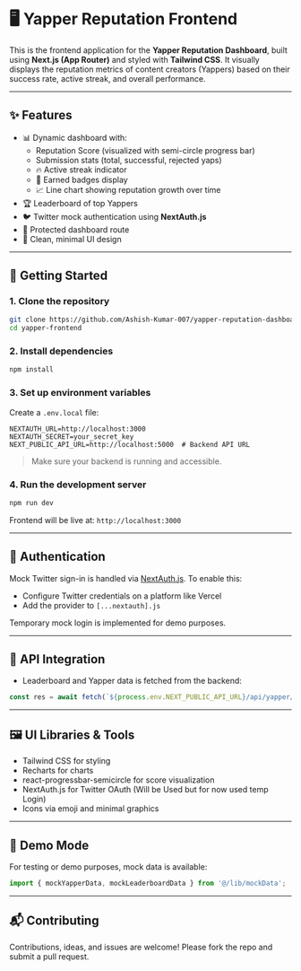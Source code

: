 
# 🖥️ Yapper Reputation Frontend

This is the frontend application for the **Yapper Reputation Dashboard**, built using **Next.js (App Router)** and styled with **Tailwind CSS**. It visually displays the reputation metrics of content creators (Yappers) based on their success rate, active streak, and overall performance.

---

## ✨ Features

- 📊 Dynamic dashboard with:
  - Reputation Score (visualized with semi-circle progress bar)
  - Submission stats (total, successful, rejected yaps)
  - 🔥 Active streak indicator
  - 🏅 Earned badges display
  - 📈 Line chart showing reputation growth over time
- 🏆 Leaderboard of top Yappers
- 🐦 Twitter mock authentication using **NextAuth.js**
- 🔐 Protected dashboard route
- 🎨 Clean, minimal UI design

---

## 🚀 Getting Started

### 1. Clone the repository
```bash
git clone https://github.com/Ashish-Kumar-007/yapper-reputation-dashboard.git
cd yapper-frontend
````

### 2. Install dependencies

```bash
npm install
```

### 3. Set up environment variables

Create a `.env.local` file:

```env
NEXTAUTH_URL=http://localhost:3000
NEXTAUTH_SECRET=your_secret_key
NEXT_PUBLIC_API_URL=http://localhost:5000  # Backend API URL
```

> Make sure your backend is running and accessible.

### 4. Run the development server

```bash
npm run dev
```

Frontend will be live at: `http://localhost:3000`

---

## 🔐 Authentication

Mock Twitter sign-in is handled via [NextAuth.js](https://next-auth.js.org/). To enable this:

* Configure Twitter credentials on a platform like Vercel
* Add the provider to `[...nextauth].js`

Temporary mock login is implemented for demo purposes.

---

## 🧪 API Integration

* Leaderboard and Yapper data is fetched from the backend:

```js
const res = await fetch(`${process.env.NEXT_PUBLIC_API_URL}/api/yapper/leaderboard`);
```

---

## 🖼️ UI Libraries & Tools

* Tailwind CSS for styling
* Recharts for charts
* react-progressbar-semicircle for score visualization
* NextAuth.js for Twitter OAuth (Will be Used but for now used temp Login)
* Icons via emoji and minimal graphics

---

## 🧪 Demo Mode

For testing or demo purposes, mock data is available:

```js
import { mockYapperData, mockLeaderboardData } from '@/lib/mockData';
```

---

## 📬 Contributing

Contributions, ideas, and issues are welcome!
Please fork the repo and submit a pull request.
